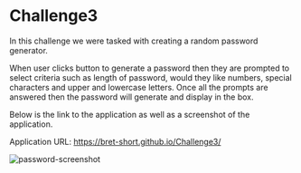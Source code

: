# Challenge3

In this challenge we were tasked with creating a random password generator. 

When user clicks button to generate a password then they are prompted to select criteria such as length of password, would they like numbers, special characters and upper and lowercase letters. 
Once all the prompts are answered then the password will generate and display in the box. 

Below is the link to the application as well as a screenshot of the application. 

Application URL: https://bret-short.github.io/Challenge3/

![password-screenshot](https://user-images.githubusercontent.com/73445178/99197468-f3232b00-274f-11eb-8000-4a318834490e.jpg)
